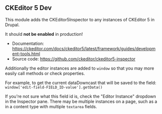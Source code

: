 ## CKEditor 5 Dev

This module adds the CKEditor5Inspector to any instances
of CKEditor 5 in Drupal.

It should **not be enabled** in production!

- Documentation: https://ckeditor.com/docs/ckeditor5/latest/framework/guides/development-tools.html
- Source code: https://github.com/ckeditor/ckeditor5-inspector

Additionally the editor instances are added to `window`
so that you may more easily call methods or check properties.

For example, to get the current dataDowncast that will be saved to the field:
`window['edit-field-FIELD_ID-value'].getData()`

If you're not sure what this field id is, check the "Editor Instance" dropdown
in the Inspector pane. There may be multiple instances on a page, such as a in
a content type with multiple `textarea` fields.
